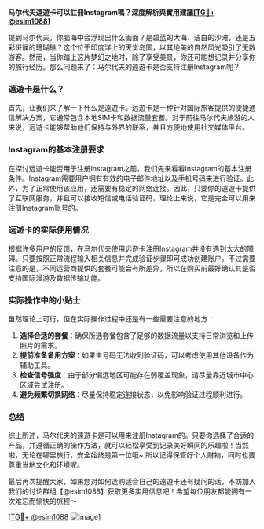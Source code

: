 **马尔代夫遠遊卡可以註冊Instagram嗎？深度解析與實用建議[[TG💪+ @esim1088](https://t.me/s/esim1088)]**

提到马尔代夫，你脑海中会浮现出什么画面？是碧蓝的大海、洁白的沙滩，还是五彩斑斓的珊瑚礁？这个位于印度洋上的天堂岛国，以其绝美的自然风光吸引了无数游客。然而，当你踏上这片梦幻之地时，除了享受美景，你还可能想记录并分享你的旅行经历。那么问题来了：马尔代夫的遠遊卡是否支持注册Instagram呢？

### 遠遊卡是什么？

首先，让我们来了解一下什么是遠遊卡。远遊卡是一种针对国际旅客提供的便捷通信解决方案，它通常包含本地SIM卡和数据流量套餐。对于前往马尔代夫旅游的人来说，远遊卡能够帮助他们保持与外界的联系，并且方便地使用社交媒体平台。

### Instagram的基本注册要求

在探讨远遊卡能否用于注册Instagram之前，我们先来看看Instagram的基本注册条件。Instagram需要用户拥有有效的电子邮件地址以及手机号码来进行验证。此外，为了正常使用该应用，还需要有稳定的网络连接。因此，只要你的遠遊卡提供了互联网服务，并且可以接收短信或电话验证码，理论上来说，它是完全可以用来注册Instagram账号的。

### 远遊卡的实际使用情况

根据许多用户的反馈，在马尔代夫使用远遊卡注册Instagram并没有遇到太大的障碍。只要按照正常流程输入相关信息并完成验证步骤即可成功创建账户。不过需要注意的是，不同运营商提供的套餐可能会有所差异，所以在购买前最好确认其是否支持国际漫游及数据传输功能。

### 实际操作中的小贴士

虽然理论上可行，但在实际操作过程中还是有一些需要注意的地方：

1. **选择合适的套餐**：确保所选套餐包含了足够的数据流量以支持日常浏览和上传照片的需求。
2. **提前准备备用方案**：如果主号码无法收到验证码，可以考虑使用其他设备作为辅助工具。
3. **检查信号强度**：由于部分偏远地区可能存在弱覆盖现象，请尽量靠近城市中心区域尝试注册。
4. **避免频繁切换网络**：尽量保持稳定连接状态，以免影响验证过程顺利进行。

### 总结

综上所述，马尔代夫的遠遊卡是可以用来注册Instagram的。只要你选择了合适的产品，并遵循正确的操作方法，就可以轻松享受到记录美好瞬间的乐趣啦！当然啦，无论在哪里旅行，安全始终是第一位哦~ 所以记得保管好个人财物，同时也要尊重当地文化和环境呢。

最后再次提醒大家，如果您对如何选购适合自己的遠遊卡还有疑问的话，不妨加入我们的讨论群组【@esim1088】获取更多实用信息吧！希望每位朋友都能拥有一次难忘而愉快的旅程～

[[TG💪+ @esim1088](https://t.me/s/esim1088) ![Image](https://i.postimg.cc/4NQfJmqS/Snipaste-2025-05-13-00-14-12.png)]